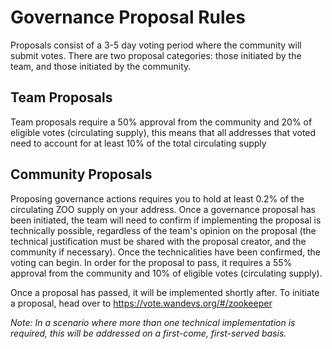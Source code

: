 
# Governance Proposal Rules

Proposals consist of a 3-5 day voting period where the community will submit votes. There are two proposal categories: those initiated by the team, and those initiated by the community. 


## Team Proposals

Team proposals require a 50% approval from the community and 20% of eligible votes (circulating supply), this means that all addresses that voted need to account for at least 10% of the total circulating supply



## Community Proposals

Proposing governance actions requires you to hold at least 0.2% of the circulating ZOO supply on your address. Once a governance proposal has been initiated, the team will need to confirm if implementing the proposal is technically possible, regardless of the team's opinion on the proposal (the technical justification must be shared with the proposal creator, and the community if necessary). Once the technicalities have been confirmed, the voting can begin. In order for the proposal to pass, it requires a 55% approval from the community and 10% of eligible votes (circulating supply).


Once a proposal has passed, it will be implemented shortly after. To initiate a proposal, head over to https://vote.wandevs.org/#/zookeeper

_Note:_ _In a scenario where more than one technical implementation is required, this will be addressed on a first-come, first-served basis._